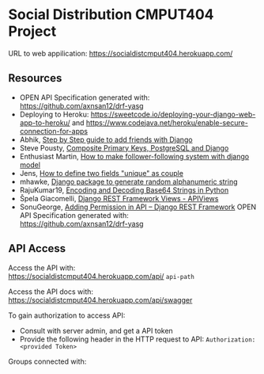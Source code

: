 # Social Distribution CMPUT404 Project

URL to web appilication:
https://socialdistcmput404.herokuapp.com/

## Resources
- OPEN API Specification generated with: https://github.com/axnsan12/drf-yasg
- Deploying to Heroku: https://sweetcode.io/deploying-your-django-web-app-to-heroku/ and https://www.codejava.net/heroku/enable-secure-connection-for-apps
- Abhik, [Step by Step guide to add friends with Django](https://medium.com/analytics-vidhya/add-friends-with-689a2fa4e41d)
- Steve Pousty, [Composite Primary Keys, PostgreSQL and Django](https://www.crunchydata.com/blog/composite-primary-keys-postgresql-and-django)
- Enthusiast Martin, [How to make follower-following system with django model](https://stackoverflow.com/questions/58794639/how-to-make-follower-following-system-with-django-model)
- Jens, [How to define two fields "unique" as couple](https://stackoverflow.com/questions/2201598/how-to-define-two-fields-unique-as-coupl)
- mhawke, [Django package to generate random alphanumeric string](https://stackoverflow.com/questions/25943850/django-package-to-generate-random-alphanumeric-string)
- RajuKumar19, [Encoding and Decoding Base64 Strings in Python](https://www.geeksforgeeks.org/encoding-and-decoding-base64-strings-in-python/)
- Špela Giacomelli, [Django REST Framework Views - APIViews](https://testdriven.io/blog/drf-views-part-1/)
- SonuGeorge, [Adding Permission in API – Django REST Framework](https://www.geeksforgeeks.org/adding-permission-in-api-django-rest-framework/)
OPEN API Specification generated with:  
https://github.com/axnsan12/drf-yasg

## API Access
Access the API with:  
https://socialdistcmput404.herokuapp.com/api/ ```api-path```

Access the API docs with:  
https://socialdistcmput404.herokuapp.com/api/swagger

To gain authorization to access API:
 - Consult with server admin, and get a API token 
 - Provide the following header in the HTTP request to API: ```Authorization: <provided Token>```

Groups connected with:






